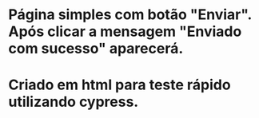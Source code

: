 # Página simples com botão "Enviar". Após clicar a mensagem "Enviado com sucesso" aparecerá.
# Criado em html para teste rápido utilizando cypress. 
